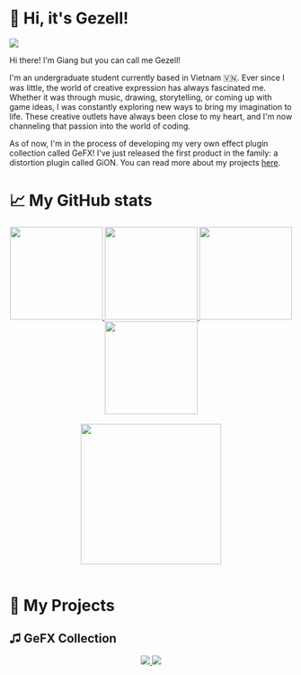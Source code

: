 👋 Hi, it's Gezell!
===================
![](https://komarev.com/ghpvc/?username=giangthai-0710&color=178B76)

Hi there! I'm Giang but you can call me Gezell!

I'm an undergraduate student currently based in Vietnam 🇻🇳. Ever since I was little, the world of creative expression has always fascinated me. Whether it was through music, drawing, storytelling, or coming up with game ideas, I was constantly exploring new ways to bring my imagination to life. These creative outlets have always been close to my heart, and I'm now channeling that passion into the world of coding.

As of now, I'm in the process of developing my very own effect plugin collection called GeFX! I've just released the first product in the family: a distortion plugin called GiON. You can read more about my projects [here](#-my-projects).

📈 My GitHub stats
==================
  <!-- GitHub stats -->
<div class="badges-githubstats">
  <p align="center">
    <a href="https://github.com/anuraghazra/github-readme-stats#gh-dark-mode-only">
      <img src="https://github-readme-stats-delta-two-35.vercel.app/api?username=giangthai-0710&rank_icon=github&include_all_commit=true&hide=issues,contribs&show_icons=true&icon_color=178B76&ring_color=178B76&theme=dark#gh-dark-mode-only"height=165>
    </a>
    <a href="https://github.com/anuraghazra/github-readme-stats#gh-light-mode-only">
      <img src="https://github-readme-stats-delta-two-35.vercel.app/api?username=giangthai-0710&rank_icon=github&include_all_commit=true&hide=issues,contribs&show_icons=true&icon_color=178B76&ring_color=178B76&theme=default#gh-light-mode-only" height=165>
    </a>
    <a href="https://git.io/streak-stats#gh-dark-mode-only">
      <img src="https://streak-stats.demolab.com/?user=giangthai-0710&theme=dark&ring=178B76&fire=178B76&currStreakLabel=178B76" height=165/>
    </a>
    <a href="https://git.io/streak-stats#gh-light-mode-only">
      <img src="https://streak-stats.demolab.com/?user=giangthai-0710&theme=default&ring=178B76&fire=178B76&currStreakLabel=178B76" height=165/>
    </a>
  
</br>
</br>

   <!-- Activity Graph -->
  <a href="https://git.io/streak-stats">
    <img height=250 src="https://github-readme-activity-graph.vercel.app/graph?username=giangthai-0710&border_radius=4.5&hide_title=true&bg_color=151515&color=178B76&line=88C0D0&point=178B76&title_color=178B76"/>
  </a> 
  
</br>
</br>
<!--
  <a href="https://github.com/anuraghazra/github-readme-stats#gh-dark-mode-only">
    <img src="https://github-readme-stats-delta-two-35.vercel.app/api/top-langs/?username=giangthai-0710&layout=compact&icon_color=178B76&theme=dark&card_width=495#gh-dark-mode-only"/>
  </a>
  <a href="https://github.com/anuraghazra/github-readme-stats#gh-light-mode-only">
    <img src="https://github-readme-stats-delta-two-35.vercel.app/api/top-langs/?username=giangthai-0710&layout=compact&icon_color=178B76&theme=default&card_width=495#gh-light-mode-only"/>
  </a>
</p>
-->

📑 My Projects
===============

♫ GeFX Collection
------------------

<p align="center">
  
  <a href="https://github.com/giangthai-0710/gefx-gion#gh-dark-mode-only">
    <img src="https://github-readme-stats-delta-two-35.vercel.app/api/pin/?username=giangthai-0710&repo=gefx-gion&show_owner=true&icon_color=178B76&theme=dark#gh-dark-mode-only" />
  </a>
   <a href="https://github.com/giangthai-0710/gefx-gion#gh-light-mode-only">
    <img src="https://github-readme-stats-delta-two-35.vercel.app/api/pin/?username=giangthai-0710&repo=gefx-gion&show_owner=true&icon_color=178B76&theme=default#gh-light-mode-only" />
  </a>
  
</p>



<!---
giangthai-0710/giangthai-0710 is a ✨ special ✨ repository because its `README.md` (this file) appears on your GitHub profile.
You can click the Preview link to take a look at your changes.
--->
